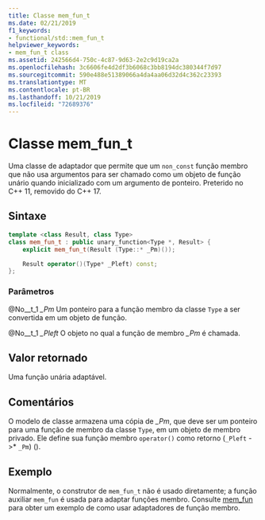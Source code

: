 ```yaml
---
title: Classe mem_fun_t
ms.date: 02/21/2019
f1_keywords:
- functional/std::mem_fun_t
helpviewer_keywords:
- mem_fun_t class
ms.assetid: 242566d4-750c-4c87-9d63-2e2c9d19ca2a
ms.openlocfilehash: 3c6606fe4d2df3b6068c3bb8194dc380344f7d97
ms.sourcegitcommit: 590e488e51389066a4da4aa06d32d4c362c23393
ms.translationtype: MT
ms.contentlocale: pt-BR
ms.lasthandoff: 10/21/2019
ms.locfileid: "72689376"
---
```

# <a name="mem_fun_t-class"></a>Classe mem_fun_t

Uma classe de adaptador que permite que um `non_const` função membro que não usa argumentos para ser chamado como um objeto de função unário quando inicializado com um argumento de ponteiro. Preterido no C++ 11, removido do C++ 17.

## <a name="syntax"></a>Sintaxe

```cpp
template <class Result, class Type>
class mem_fun_t : public unary_function<Type *, Result> {
    explicit mem_fun_t(Result (Type::* _Pm)());

    Result operator()(Type* _Pleft) const;
};
```

### <a name="parameters"></a>Parâmetros

@No__t_1 *_Pm*
Um ponteiro para a função membro da classe `Type` a ser convertida em um objeto de função.

@No__t_1 *_Pleft*
O objeto no qual a função de membro *_Pm* é chamada.

## <a name="return-value"></a>Valor retornado

Uma função unária adaptável.

## <a name="remarks"></a>Comentários

O modelo de classe armazena uma cópia de *_Pm*, que deve ser um ponteiro para uma função de membro da classe `Type`, em um objeto de membro privado. Ele define sua função membro `operator()` como retorno (`_Pleft` ->*  `_Pm`) ().

## <a name="example"></a>Exemplo

Normalmente, o construtor de `mem_fun_t` não é usado diretamente; a função auxiliar `mem_fun` é usada para adaptar funções membro. Consulte [mem_fun](../standard-library/functional-functions.md#mem_fun) para obter um exemplo de como usar adaptadores de função membro.
